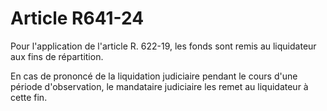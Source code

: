 # Article R641-24

Pour l'application de l'article R. 622-19, les fonds sont remis au liquidateur aux fins de répartition.

En cas de prononcé de la liquidation judiciaire pendant le cours d'une période d'observation, le mandataire judiciaire les remet au liquidateur à cette fin.
